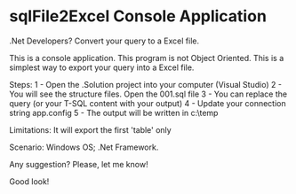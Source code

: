 # sqlFile2Excel Console Application

.Net Developers? Convert your query to a Excel file. 

This is a console application. This program is not Object Oriented. This is a simplest way to export your query into a Excel file.

Steps:
1 - Open the .Solution project into your computer (Visual Studio)
2 - You will see the structure files. Open the 001.sql file
3 - You can replace the query (or your T-SQL content with your output)
4 - Update your connection string app.config
5 - The output will be written in c:\temp

Limitations:
It will export the first 'table' only

Scenario:
Windows OS; .Net Framework.

Any suggestion? Please, let me know!

Good look!
